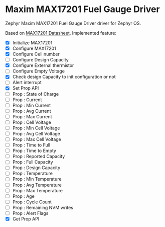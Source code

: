 # Maxim MAX17201 Fuel Gauge Driver

Zephyr Maxim MAX17201 Fuel Gauge Driver driver for Zephyr OS.

Based on [MAX17201 Datasheet](https://www.mouser.fr/datasheet/2/609/MAX17201_MAX17215-3469373.pdf). Implemented feature:

- [X] Initialize MAX17201
- [X] Configure MAX17201
- [X] Configure Cell number
- [ ] Configure Design Capacity
- [X] Configure External thermistor
- [ ] Configure Empty Voltage
- [X] Check design Capacity to init configuration or not
- [ ] Alert interrupt
- [X] Set Prop API
- [ ] Prop : State of Charge
- [ ] Prop : Current
- [ ] Prop : Min Current
- [ ] Prop : Avg Current
- [ ] Prop : Max Current
- [ ] Prop : Cell Voltage
- [ ] Prop : Min Cell Voltage
- [ ] Prop : Avg Cell Voltage
- [ ] Prop : Max Cell Voltage
- [ ] Prop : Time to Full
- [ ] Prop : Time to Empty
- [ ] Prop : Reported Capacity
- [ ] Prop : Full Capacity
- [ ] Prop : Design Capacity
- [ ] Prop : Temperature
- [ ] Prop : Min Temperature
- [ ] Prop : Avg Temperature
- [ ] Prop : Max Temperature
- [ ] Prop : Age
- [ ] Prop : Cycle Count
- [ ] Prop : Remaining NVM writes
- [ ] Prop : Alert Flags
- [X] Get Prop API
